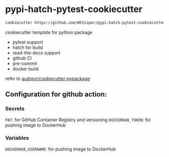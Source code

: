 # pypi-hatch-pytest-cookiecutter

```bash
cookiecutter https://github.com/Wh1isper/pypi-hatch-pytest-cookiecutter.git
```

cookiecutter template for python package

- pytest support
- hatch for build
- read-the-docs support
- github CI
- pre-commit
- docker build

refer to [audreyr/cookiecutter-pypackage](https://github.com/Nekroze/cookiecutter-pypackage)

## Configuration for github action:

### Secrets

`PAT`: for GitHub Container Registry and versioning
`DOCKERHUB_TOKEN`: for pushing image to DockerHub

### Variables

`DOCKERHUB_USERNAME`: for pushing image to DockerHub
